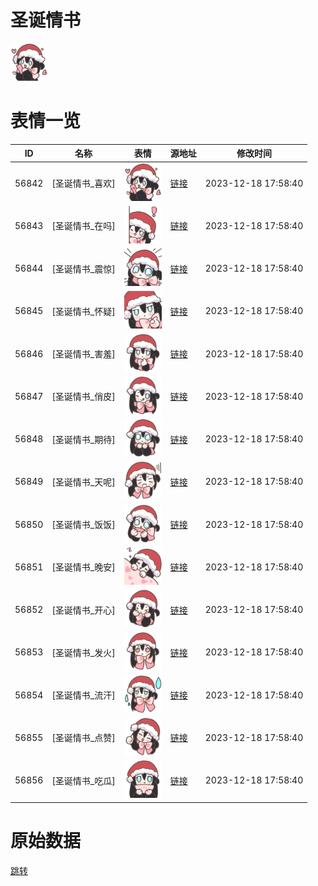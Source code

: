 # 圣诞情书

<img src="./cover.png" height="60" alt="cover" />

# 表情一览

|ID|名称|表情|源地址|修改时间|
|----|----|----|----|----|
|56842|[圣诞情书_喜欢]|<img src="./pic/056842_%5B圣诞情书_喜欢%5D.png" height="60" alt="喜欢"/>|[链接](https://i0.hdslb.com/bfs/garb/409fddd48179a28cdeaf41ec4b55c1177e4246f5.png)|2023-12-18 17:58:40|
|56843|[圣诞情书_在吗]|<img src="./pic/056843_%5B圣诞情书_在吗%5D.png" height="60" alt="在吗"/>|[链接](https://i0.hdslb.com/bfs/garb/ecc8d762e2b80a3ac2cb05a996a209c5a8067586.png)|2023-12-18 17:58:40|
|56844|[圣诞情书_震惊]|<img src="./pic/056844_%5B圣诞情书_震惊%5D.png" height="60" alt="震惊"/>|[链接](https://i0.hdslb.com/bfs/garb/a8cb11e46eac1231015f3661b9d8e6691052b347.png)|2023-12-18 17:58:40|
|56845|[圣诞情书_怀疑]|<img src="./pic/056845_%5B圣诞情书_怀疑%5D.png" height="60" alt="怀疑"/>|[链接](https://i0.hdslb.com/bfs/garb/12e831714590c660017e184703c04e9fdb0acc8f.png)|2023-12-18 17:58:40|
|56846|[圣诞情书_害羞]|<img src="./pic/056846_%5B圣诞情书_害羞%5D.png" height="60" alt="害羞"/>|[链接](https://i0.hdslb.com/bfs/garb/20f8c376f6b7e96fbeb9734ea450491b33eed1c2.png)|2023-12-18 17:58:40|
|56847|[圣诞情书_俏皮]|<img src="./pic/056847_%5B圣诞情书_俏皮%5D.png" height="60" alt="俏皮"/>|[链接](https://i0.hdslb.com/bfs/garb/e8c9250cdbc176b77a43dde483918d4c413a4ebc.png)|2023-12-18 17:58:40|
|56848|[圣诞情书_期待]|<img src="./pic/056848_%5B圣诞情书_期待%5D.png" height="60" alt="期待"/>|[链接](https://i0.hdslb.com/bfs/garb/7f2433589ee3a519f83a549ec45a10117f23fe88.png)|2023-12-18 17:58:40|
|56849|[圣诞情书_天呢]|<img src="./pic/056849_%5B圣诞情书_天呢%5D.png" height="60" alt="天呢"/>|[链接](https://i0.hdslb.com/bfs/garb/393bb8f164caf3f3502e30e81c4da03b9cdca67b.png)|2023-12-18 17:58:40|
|56850|[圣诞情书_饭饭]|<img src="./pic/056850_%5B圣诞情书_饭饭%5D.png" height="60" alt="饭饭"/>|[链接](https://i0.hdslb.com/bfs/garb/f2c14f967ec51e18dac320a82a6232b15894d9da.png)|2023-12-18 17:58:40|
|56851|[圣诞情书_晚安]|<img src="./pic/056851_%5B圣诞情书_晚安%5D.png" height="60" alt="晚安"/>|[链接](https://i0.hdslb.com/bfs/garb/c8410bb0a5373f229ac3bfaadb3b2f9c6ee14a57.png)|2023-12-18 17:58:40|
|56852|[圣诞情书_开心]|<img src="./pic/056852_%5B圣诞情书_开心%5D.png" height="60" alt="开心"/>|[链接](https://i0.hdslb.com/bfs/garb/84d654f817ea62df857fb984415bd4e1bcc83adb.png)|2023-12-18 17:58:40|
|56853|[圣诞情书_发火]|<img src="./pic/056853_%5B圣诞情书_发火%5D.png" height="60" alt="发火"/>|[链接](https://i0.hdslb.com/bfs/garb/50da903ff97d10c52fad3dd05cca7347dcad3db1.png)|2023-12-18 17:58:40|
|56854|[圣诞情书_流汗]|<img src="./pic/056854_%5B圣诞情书_流汗%5D.png" height="60" alt="流汗"/>|[链接](https://i0.hdslb.com/bfs/garb/c427af786b94f0543f271107884d1b26a20d097e.png)|2023-12-18 17:58:40|
|56855|[圣诞情书_点赞]|<img src="./pic/056855_%5B圣诞情书_点赞%5D.png" height="60" alt="点赞"/>|[链接](https://i0.hdslb.com/bfs/garb/648e2d8cdc3dc5c65534c5e19f772e5396c67a29.png)|2023-12-18 17:58:40|
|56856|[圣诞情书_吃瓜]|<img src="./pic/056856_%5B圣诞情书_吃瓜%5D.png" height="60" alt="吃瓜"/>|[链接](https://i0.hdslb.com/bfs/garb/0f72da6650424692d75d19a333a5ceb6dd89ae4d.png)|2023-12-18 17:58:40|

# 原始数据

[跳转](./raw.json)

